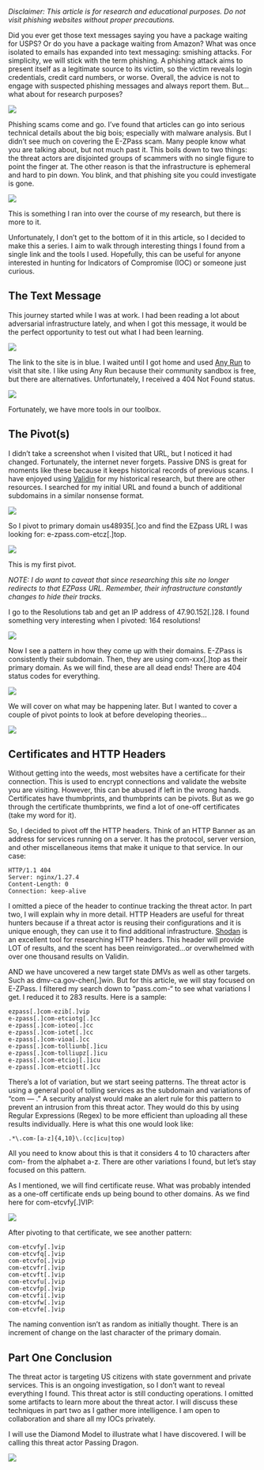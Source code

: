 _Disclaimer: This article is for research and educational purposes. Do not visit phishing websites without proper precautions._

Did you ever get those text messages saying you have a package waiting for USPS? Or do you have a package waiting from Amazon? What was once isolated to emails has expanded into text messaging: smishing attacks. For simplicity, we will stick with the term phishing. A phishing attack aims to present itself as a legitimate source to its victim, so the victim reveals login credentials, credit card numbers, or worse. Overall, the advice is not to engage with suspected phishing messages and always report them. But…what about for research purposes?

![](https://miro.medium.com/v2/resize:fit:449/1*UVEPf8blt4s5Q7ItNpKktg.png)

Phishing scams come and go. I’ve found that articles can go into serious technical details about the big bois; especially with malware analysis. But I didn’t see much on covering the E-ZPass scam. Many people know what you are talking about, but not much past it. This boils down to two things: the threat actors are disjointed groups of scammers with no single figure to point the finger at. The other reason is that the infrastructure is ephemeral and hard to pin down. You blink, and that phishing site you could investigate is gone.

![](https://miro.medium.com/v2/resize:fit:457/1*ncHcvfKDMTDmQKk2e3WREA.png)

This is something I ran into over the course of my research, but there is more to it.

Unfortunately, I don’t get to the bottom of it in this article, so I decided to make this a series. I aim to walk through interesting things I found from a single link and the tools I used. Hopefully, this can be useful for anyone interested in hunting for Indicators of Compromise (IOC) or someone just curious.

## The Text Message

This journey started while I was at work. I had been reading a lot about adversarial infrastructure lately, and when I got this message, it would be the perfect opportunity to test out what I had been learning.

![](https://miro.medium.com/v2/resize:fit:382/1*zjBuMd4DHn88uFZfIZzYiA.png)

The link to the site is in blue. I waited until I got home and used [Any Run](https://any.run/) to visit that site. I like using Any Run because their community sandbox is free, but there are alternatives. Unfortunately, I received a 404 Not Found status.

![](https://miro.medium.com/v2/resize:fit:468/1*o4Fj2liHKG1lW8UuFZZQEw.png)

Fortunately, we have more tools in our toolbox.

## The Pivot(s)

I didn’t take a screenshot when I visited that URL, but I noticed it had changed. Fortunately, the internet never forgets. Passive DNS is great for moments like these because it keeps historical records of previous scans. I have enjoyed using [Validin](https://www.validin.com/) for my historical research, but there are other resources. I searched for my initial URL and found a bunch of additional subdomains in a similar nonsense format.

![](https://miro.medium.com/v2/resize:fit:389/1*T66AvmORurYASKo2Ix1B6Q.png)

So I pivot to primary domain us48935[.]co and find the EZpass URL I was looking for: e-zpass.com-etcz[.]top.

![](https://miro.medium.com/v2/resize:fit:439/1*gvxwfEuzwoJZKGxljO2hMQ.png)

This is my first pivot.

_NOTE: I do want to caveat that since researching this site no longer redirects to that EZPass URL. Remember, their infrastructure constantly changes to hide their tracks._

I go to the Resolutions tab and get an IP address of 47.90.152[.]28. I found something very interesting when I pivoted: 164 resolutions!

![](https://miro.medium.com/v2/resize:fit:639/1*yJYs2LlwJDrCd7jVTECRgw.png)

Now I see a pattern in how they come up with their domains. E-ZPass is consistently their subdomain. Then, they are using com-xxx[.]top as their primary domain. As we will find, these are all dead ends! There are 404 status codes for everything.

![](https://miro.medium.com/v2/resize:fit:656/1*noeoHD2M5vGAL7rWeKG-iw.png)

We will cover on what may be happening later. But I wanted to cover a couple of pivot points to look at before developing theories…

![](https://miro.medium.com/v2/resize:fit:485/1*xZ5xneSQycAwMO_xHZtIGA.png)

## Certificates and HTTP Headers

Without getting into the weeds, most websites have a certificate for their connection. This is used to encrypt connections and validate the website you are visiting. However, this can be abused if left in the wrong hands. Certificates have thumbprints, and thumbprints can be pivots. But as we go through the certificate thumbprints, we find a lot of one-off certificates (take my word for it).

So, I decided to pivot off the HTTP headers. Think of an HTTP Banner as an address for services running on a server. It has the protocol, server version, and other miscellaneous items that make it unique to that service. In our case:


```
HTTP/1.1 404  
Server: nginx/1.27.4  
Content-Length: 0  
Connection: keep-alive
```

I omitted a piece of the header to continue tracking the threat actor. In part two, I will explain why in more detail. HTTP Headers are useful for threat hunters because if a threat actor is reusing their configurations and it is unique enough, they can use it to find additional infrastructure. [Shodan](https://www.shodan.io/) is an excellent tool for researching HTTP headers. This header will provide LOT of results, and the scent has been reinvigorated…or overwhelmed with over one thousand results on Validin.

AND we have uncovered a new target state DMVs as well as other targets. Such as dmv-ca.gov-chen[.]win. But for this article, we will stay focused on E-ZPass. I filtered my search down to “pass.com-“ to see what variations I get. I reduced it to 283 results. Here is a sample:

```
ezpass[.]com-ezib[.]vip  
e-zpass[.]com-etciotg[.]cc  
e-zpass[.]com-ioteo[.]cc  
e-zpass[.]com-iotet[.]cc  
e-zpass[.]com-vioa[.]cc  
e-zpass[.]com-tolliunb[.]icu  
e-zpass[.]com-tolliupz[.]icu  
e-zpass[.]com-etcioj[.]icu  
e-zpass[.]com-etciott[.]cc
```

There’s a lot of variation, but we start seeing patterns. The threat actor is using a general pool of tolling services as the subdomain and variations of “com — .” A security analyst would make an alert rule for this pattern to prevent an intrusion from this threat actor. They would do this by using Regular Expressions (Regex) to be more efficient than uploading all these results individually. Here is what this one would look like:

```
.*\.com-[a-z]{4,10}\.(cc|icu|top)
```

All you need to know about this is that it considers 4 to 10 characters after com- from the alphabet a-z. There are other variations I found, but let’s stay focused on this pattern.

As I mentioned, we will find certificate reuse. What was probably intended as a one-off certificate ends up being bound to other domains. As we find here for com-etcvfy[.]VIP:

![](https://miro.medium.com/v2/resize:fit:507/1*V7v_jF3mF5g0Up_9oEvFHg.png)

After pivoting to that certificate, we see another pattern:

```
com-etcvfy[.]vip  
com-etcvfq[.]vip  
com-etcvfo[.]vip  
com-etcvfr[.]vip  
com-etcvft[.]vip  
com-etcvfu[.]vip  
com-etcvfp[.]vip  
com-etcvfi[.]vip  
com-etcvfw[.]vip  
com-etcvfe[.]vip
```

The naming convention isn’t as random as initially thought. There is an increment of change on the last character of the primary domain.

## Part One Conclusion

The threat actor is targeting US citizens with state government and private services. This is an ongoing investigation, so I don’t want to reveal everything I found. This threat actor is still conducting operations. I omitted some artifacts to learn more about the threat actor. I will discuss these techniques in part two as I gather more intelligence. I am open to collaboration and share all my IOCs privately.

I will use the Diamond Model to illustrate what I have discovered. I will be calling this threat actor Passing Dragon.

![](https://miro.medium.com/v2/resize:fit:614/1*IpziacTWTm33PEBofsWXXw.png)
